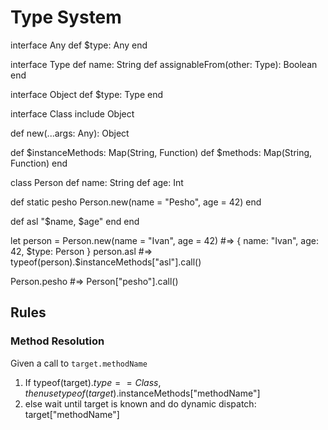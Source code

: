 # Type System

interface Any
  def $type: Any
end

interface Type
  def name: String
  def assignableFrom(other: Type): Boolean
end

interface Object
  def $type: Type
end

interface Class
  include Object

  def new(...args: Any): Object

  def $instanceMethods: Map(String, Function)
  def $methods: Map(String, Function)
end

class Person
  def name: String
  def age: Int

  def static pesho
    Person.new(name = "Pesho", age = 42)
  end

  def asl
    "$name, $age"
  end
end

let person = Person.new(name = "Ivan", age = 42) #=> { name: "Ivan", age: 42, $type: Person }
person.asl #=> typeof(person).$instanceMethods["asl"].call()

Person.pesho #=> Person["pesho"].call()

## Rules

### Method Resolution

Given a call to `target.methodName`

1. If typeof(target).$type == Class, then use typeof(target).$instanceMethods["methodName"]
2. else wait until target is known and do dynamic dispatch: target["methodName"]